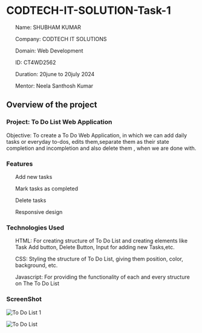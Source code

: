 # CODTECH-IT-SOLUTION-Task-1
<ul>Name: SHUBHAM KUMAR</ul>
<ul>Company: CODTECH IT SOLUTIONS</ul>
<ul>Domain: Web Development</ul>
<ul>ID: CT4WD2562</ul>
<ul>Duration: 20june to 20july 2024</ul>
<ul>Mentor: Neela Santhosh Kumar</ul>

<h2>Overview of the project</h2>
<h3>Project: To Do List Web Application</h3>
<p>
Objective: To create a To Do Web Application, in which we can add daily tasks or everyday to-dos, edits them,separate them as their state completion and incompletion and also delete them
, when we are done with.
</p>
<h3>Features</h3>
<p>
<ul>Add new tasks</ul>
<ul>Mark tasks as completed</ul>
<ul>Delete tasks</ul>
<ul>Responsive design</ul>
</p>

<h3>Technologies Used</h3>
<ul>HTML: For creating structure of To Do List and creating elements like Task Add button, Delete Button, Input for adding new Tasks,etc.</ul>
<ul>CSS: Styling the structure of To Do List, giving them position, color, background, etc.</ul>
<ul>Javascript: For providing the functionality of each and every structure on The To Do List </ul>

<h3>ScreenShot</h3>


![To Do List 1](https://github.com/user-attachments/assets/ad674bfc-00aa-4e28-ac3d-5f4148b6d0dc)


![To Do List ](https://github.com/user-attachments/assets/0174994f-7939-4bc9-b609-8ec6a1487e94)




